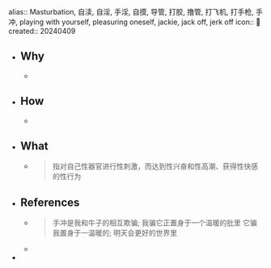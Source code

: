 alias:: Masturbation, 自渎, 自淫, 手淫, 自摸, 导管, 打胶, 撸管, 打飞机, 打手枪, 手冲, playing with yourself, pleasuring oneself, jackie, jack off, jerk off
icon:: 🔞
created:: 20240409

- ## Why
  -
- ## How
  -
- ## What
  - > 指对自己性器官进行性刺激，而达到性兴奋和性高潮、获得性快感的性行为
- ## References
  - > 手冲是我和牛子的相互欺骗;
    我骗它正置身于一个温暖的批里
    它骗我置身于一温暖的;
    明天会更好的世界里
  -
-
